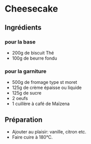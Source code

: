 # Cheesecake

## Ingrédients

### pour la base

- 200g de biscuit Thé
- 100g de beurre fondu

### pour la garniture

- 500g de fromage type st moret
- 125g de crème épaisse ou liquide
- 125g de sucre
- 2 oeufs
- 1 cuillère à café de Maïzena

## Préparation

- Ajouter au plaisir: vanille, citron etc.
- Faire cuire à 180°C.
